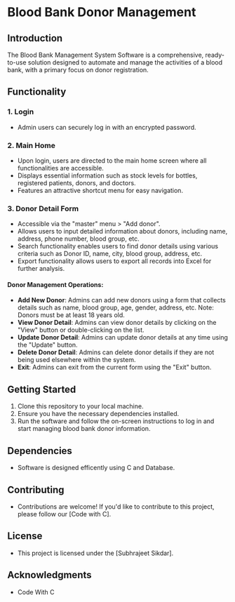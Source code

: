 # Blood Bank Donor Management

## Introduction

The Blood Bank Management System Software is a comprehensive, ready-to-use solution designed to automate and manage the activities of a blood bank, with a primary focus on donor registration.

## Functionality

### 1. Login
- Admin users can securely log in with an encrypted password.

### 2. Main Home
- Upon login, users are directed to the main home screen where all functionalities are accessible.
- Displays essential information such as stock levels for bottles, registered patients, donors, and doctors.
- Features an attractive shortcut menu for easy navigation.

### 3. Donor Detail Form
- Accessible via the "master" menu > "Add donor".
- Allows users to input detailed information about donors, including name, address, phone number, blood group, etc.
- Search functionality enables users to find donor details using various criteria such as Donor ID, name, city, blood group, address, etc.
- Export functionality allows users to export all records into Excel for further analysis.

#### Donor Management Operations:
- **Add New Donor**: Admins can add new donors using a form that collects details such as name, blood group, age, gender, address, etc. Note: Donors must be at least 18 years old.
- **View Donor Detail**: Admins can view donor details by clicking on the "View" button or double-clicking on the list.
- **Update Donor Detail**: Admins can update donor details at any time using the "Update" button.
- **Delete Donor Detail**: Admins can delete donor details if they are not being used elsewhere within the system.
- **Exit**: Admins can exit from the current form using the "Exit" button.

## Getting Started
1. Clone this repository to your local machine.
2. Ensure you have the necessary dependencies installed.
3. Run the software and follow the on-screen instructions to log in and start managing blood bank donor information.

## Dependencies
- Software is designed efficently using C and Database. 

## Contributing
- Contributions are welcome! If you'd like to contribute to this project, please follow our [Code with C].

## License
- This project is licensed under the [Subhrajeet Sikdar].

## Acknowledgments
- Code With C
